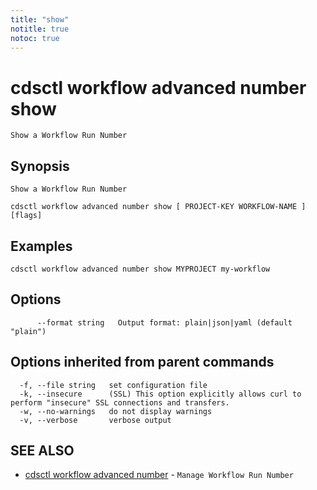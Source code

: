 ```yaml
---
title: "show"
notitle: true
notoc: true
---
```

# cdsctl workflow advanced number show

`Show a Workflow Run Number`

## Synopsis

`Show a Workflow Run Number`

```
cdsctl workflow advanced number show [ PROJECT-KEY WORKFLOW-NAME ] [flags]
```

## Examples

```
cdsctl workflow advanced number show MYPROJECT my-workflow
```

## Options

```
      --format string   Output format: plain|json|yaml (default "plain")
```

## Options inherited from parent commands

```
  -f, --file string   set configuration file
  -k, --insecure      (SSL) This option explicitly allows curl to perform "insecure" SSL connections and transfers.
  -w, --no-warnings   do not display warnings
  -v, --verbose       verbose output
```

## SEE ALSO

* [cdsctl workflow advanced number](/docs/components/cdsctl/workflow/advanced/number/)	 - `Manage Workflow Run Number`


